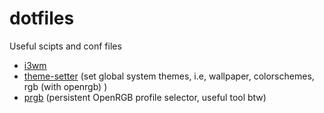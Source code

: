 # dotfiles
Useful scipts and conf files
- [i3wm](https://github.com/samu22cr/dotfiles/blob/main/.config/i3/config)
- [theme-setter](https://github.com/samu22cr/dotfiles/blob/main/.local/bin/theme-setter) (set global system themes, i.e, wallpaper, colorschemes, rgb (with openrgb) )
- [prgb](https://github.com/samu22cr/dotfiles/blob/main/.local/bin/prgb) (persistent OpenRGB profile selector, useful tool btw)
